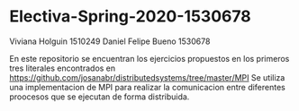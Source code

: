 # Electiva-Spring-2020-1530678
Viviana Holguin 1510249
Daniel Felipe Bueno 1530678

En este repositorio se encuentran los ejercicios propuestos en los primeros tres literales encontrados en https://github.com/josanabr/distributedsystems/tree/master/MPI 
Se utiliza una implementacion de MPI para realizar la comunicacion entre diferentes proocesos que se ejecutan de forma distribuida.
